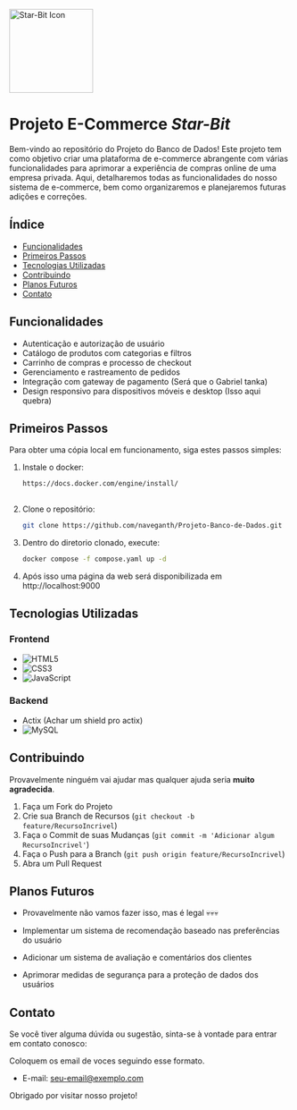 <p align="left">
  <img src="https://t.ly/rClBQ" alt="Star-Bit Icon" width="150" height="150">
</p>

# Projeto E-Commerce  *Star-Bit*

Bem-vindo ao repositório do Projeto do Banco de Dados! 
Este projeto tem como objetivo criar uma plataforma de e-commerce abrangente com várias funcionalidades para aprimorar a experiência de compras online de uma empresa privada. Aqui, detalharemos todas as funcionalidades do nosso sistema de e-commerce, bem como organizaremos e planejaremos futuras adições e correções.

## Índice

- [Funcionalidades](#funcionalidades)
- [Primeiros Passos](#primeiros-passos)
- [Tecnologias Utilizadas](#tecnologias-utilizadas)
- [Contribuindo](#contribuindo)
- [Planos Futuros](#planos-futuros)
- [Contato](#contato)

## Funcionalidades

- Autenticação e autorização de usuário
- Catálogo de produtos com categorias e filtros
- Carrinho de compras e processo de checkout
- Gerenciamento e rastreamento de pedidos
- Integração com gateway de pagamento (Será que o Gabriel tanka) 
- Design responsivo para dispositivos móveis e desktop (Isso aqui quebra)

## Primeiros Passos 

Para obter uma cópia local em funcionamento, siga estes passos simples:

1. Instale o docker:
   
   ```bash
   https://docs.docker.com/engine/install/
  
2. Clone o repositório:

   ```bash
   git clone https://github.com/naveganth/Projeto-Banco-de-Dados.git

3. Dentro do diretorio clonado, execute:
   ```bash
   docker compose -f compose.yaml up -d

4. Após isso uma página da web será disponibilizada em http://localhost:9000

## Tecnologias Utilizadas 

### Frontend
- ![HTML5](https://img.shields.io/badge/-HTML5-E34F26?style=flat-square&logo=html5&logoColor=white)
- ![CSS3](https://img.shields.io/badge/-CSS3-1572B6?style=flat-square&logo=css3&logoColor=white)
- ![JavaScript](https://img.shields.io/badge/-JavaScript-F7DF1E?style=flat-square&logo=javascript&logoColor=black)
### Backend
- Actix (Achar um shield pro actix)
- ![MySQL](https://img.shields.io/badge/-MySQL-4479A1?style=flat-square&logo=mysql&logoColor=white)

## Contribuindo

Provavelmente ninguém vai ajudar mas qualquer ajuda seria **muito agradecida**.

1. Faça um Fork do Projeto
2. Crie sua Branch de Recursos (`git checkout -b feature/RecursoIncrivel`)
3. Faça o Commit de suas Mudanças (`git commit -m 'Adicionar algum RecursoIncrivel'`)
4. Faça o Push para a Branch (`git push origin feature/RecursoIncrivel`)
5. Abra um Pull Request

## Planos Futuros 
- Provavelmente não vamos fazer isso, mas é legal 💀💀💀
  
- Implementar um sistema de recomendação baseado nas preferências do usuário
- Adicionar um sistema de avaliação e comentários dos clientes
- Aprimorar medidas de segurança para a proteção de dados dos usuários

## Contato

Se você tiver alguma dúvida ou sugestão, sinta-se à vontade para entrar em contato conosco:

Coloquem os email de voces seguindo esse formato.
- E-mail: [seu-email@exemplo.com](mailto:seu-email@exemplo.com)

Obrigado por visitar nosso projeto! 